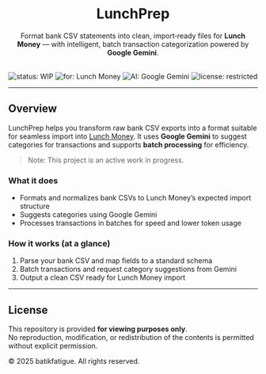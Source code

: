 <div align="center">

# LunchPrep

Format bank CSV statements into clean, import‑ready files for **Lunch Money** — with intelligent, batch transaction categorization powered by **Google Gemini**.

<br/>

<img alt="status: WIP" src="https://img.shields.io/badge/status-WIP-orange" />
<img alt="for: Lunch Money" src="https://img.shields.io/badge/for-Lunch%20Money-00A86B" />
<img alt="AI: Google Gemini" src="https://img.shields.io/badge/AI-Google%20Gemini-4285F4" />
<img alt="license: restricted" src="https://img.shields.io/badge/license-Restricted-red" />

</div>

---

## Overview

LunchPrep helps you transform raw bank CSV exports into a format suitable for seamless import into [Lunch Money](https://lunchmoney.app). It uses **Google Gemini** to suggest categories for transactions and supports **batch processing** for efficiency.

> Note: This project is an active work in progress.

### What it does
- Formats and normalizes bank CSVs to Lunch Money’s expected import structure
- Suggests categories using Google Gemini
- Processes transactions in batches for speed and lower token usage

### How it works (at a glance)
1. Parse your bank CSV and map fields to a standard schema
2. Batch transactions and request category suggestions from Gemini
3. Output a clean CSV ready for Lunch Money import


---


## License

This repository is provided **for viewing purposes only**.  
No reproduction, modification, or redistribution of the contents is permitted without explicit permission.

© 2025 batikfatigue. All rights reserved.